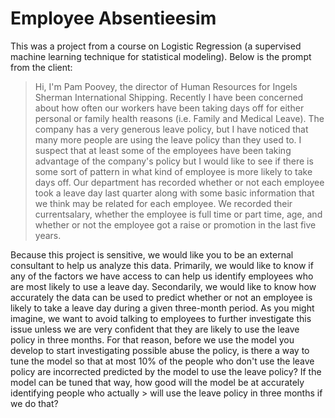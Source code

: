 # Employee Absentieesim #

This was a project from a course on Logistic Regression (a supervised machine learning technique for statistical modeling). Below is the prompt from the client:

> Hi, I'm Pam Poovey, the director of Human Resources for Ingels Sherman International Shipping. Recently I have been concerned about how often our workers have been taking days off for either personal or family health reasons (i.e. Family and Medical Leave). The company has a very generous leave policy, but I have noticed that many more people are using the leave policy than they used to. I suspect that at least some of the employees have been taking advantage of the company's policy but I would like to see if there is some sort of pattern in what kind of employee is more likely to take days off. Our department has recorded whether or not each employee took a leave day last quarter along with some basic information that we think may be related for each employee. We recorded their currentsalary, whether the employee is full time or part time, age, and whether or not the employee got a raise or promotion in the last five years. 

Because this project is sensitive, we would like you to be an external consultant to help us analyze this data. Primarily, we would like to know if any of the factors we have access to can help us identify employees who are most likely to use a leave day. Secondarily, we would like to know how accurately the data can be used to predict whether or not an employee is likely to take a leave day during a given three-month period. As you might imagine, we want to avoid talking to employees to further investigate this issue unless we are very confident that they are likely to use the leave policy in three months. For that reason, before we use the model you develop to start investigating possible abuse the policy, is there a way to tune the model so that at most 10% of the people who don't use the leave policy are incorrected predicted by the model to use the leave policy? If the model can be tuned that way, how good will the model be at accurately identifying people who actually > will use the leave policy in three months if we do that?
